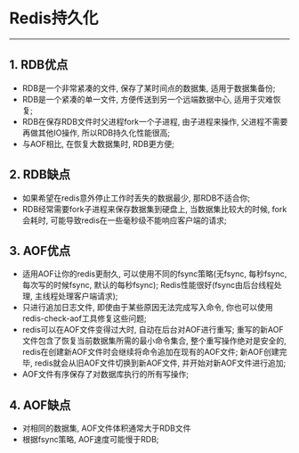 # **Redis持久化**
***


## **1. RDB优点**
  * RDB是一个非常紧凑的文件, 保存了某时间点的数据集, 适用于数据集备份;
  * RDB是一个紧凑的单一文件, 方便传送到另一个远端数据中心, 适用于灾难恢复;
  * RDB在保存RDB文件时父进程fork一个子进程, 由子进程来操作, 父进程不需要再做其他IO操作, 所以RDB持久化性能很高;
  * 与AOF相比, 在恢复大数据集时, RDB更方便;


## **2. RDB缺点**
  * 如果希望在redis意外停止工作时丢失的数据最少, 那RDB不适合你;
  * RDB经常需要fork子进程来保存数据集到硬盘上, 当数据集比较大的时候, fork会耗时, 可能导致redis在一些毫秒级不能响应客户端的请求;




## **3. AOF优点**
  * 适用AOF让你的redis更耐久, 可以使用不同的fsync策略(无fsync, 每秒fsync, 每次写的时候fsync, 默认的每秒fsync); Redis性能很好(fsync由后台线程处理, 主线程处理客户端请求);
  * 只进行追加日志文件, 即使由于某些原因无法完成写入命令, 你也可以使用redis-check-aof工具修复这些问题;
  * redis可以在AOF文件变得过大时, 自动在后台对AOF进行重写; 重写的新AOF文件包含了恢复当前数据集所需的最小命令集合, 整个重写操作绝对是安全的, redis在创建新AOF文件时会继续将命令追加在现有的AOF文件; 新AOF创建完毕, redis就会从旧AOF文件切换到新AOF文件, 并开始对新AOF文件进行追加;
  * AOF文件有序保存了对数据库执行的所有写操作;


## **4. AOF缺点**
  * 对相同的数据集, AOF文件体积通常大于RDB文件
  * 根据fsync策略, AOF速度可能慢于RDB;
